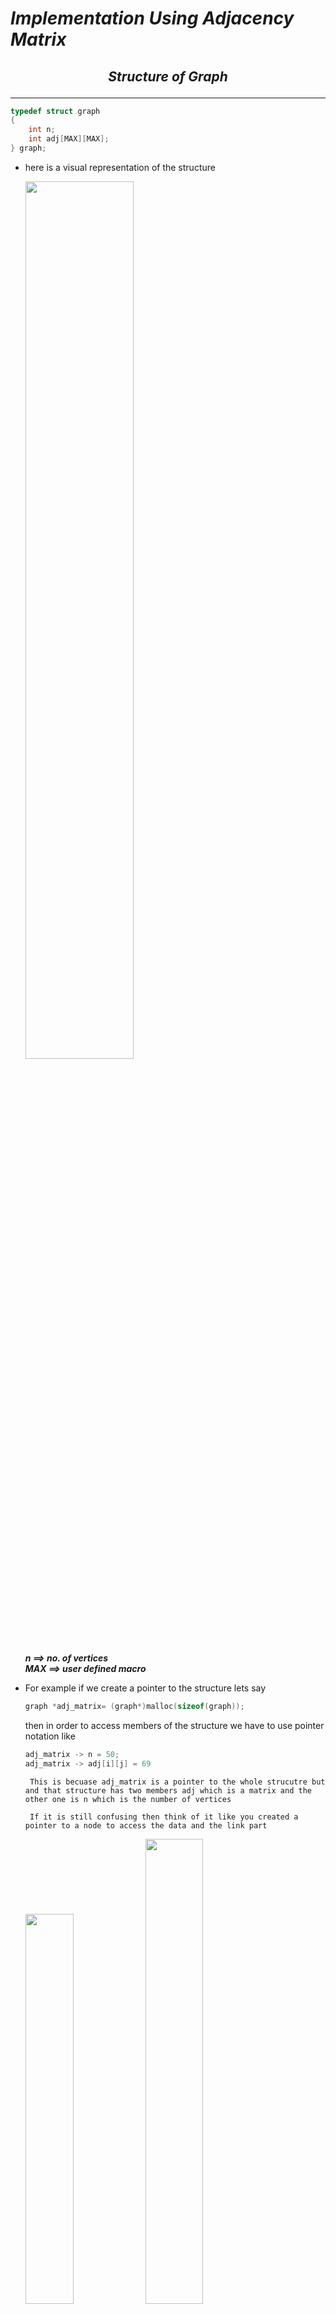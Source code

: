 # ***Implementation Using Adjacency Matrix***  


## <p align="center"><em>Structure of Graph</em></p>
---
~~~c 
typedef struct graph
{
    int n;
    int adj[MAX][MAX];
} graph;
~~~
- here is a visual representation of the structure  
  

    <img src="8.png"  width="60%" >  

    ***n ==> no. of vertices  
    MAX ==> user defined macro***  

- For example if we create a pointer to the structure lets say 
    ~~~c 
    graph *adj_matrix= (graph*)malloc(sizeof(graph));
    ~~~

    then in order to access members of the structure we have to use pointer notation like

    ~~~c
    adj_matrix -> n = 50;
    adj_matrix -> adj[i][j] = 69
    ~~~

    ``` This is becuase adj_matrix is a pointer to the whole strucutre but and that structure has two members adj which is a matrix and the other one is n which is the number of vertices```

    ``` If it is still confusing then think of it like you created a pointer to a node to access the data and the link part```

    <img src="8.png"  width="40%" ><img src="9.png"  width="43.7%" > 

    Here :  
    ``` 
        graph -> n = 3;
        node -> data = 3;

        And 

        graph -> adj[i][j]= 69;
        node -> link = new_node
    ```

    > Note :  
       The above snippets are not equivalent statements they are just to make you understand how pointer works here  
        
    graph is used in above example but in practice graph is the name of the data strucutre so we use adj_matrix as the name of the data structure.
---  

## <p align="center"><em>ADT OF GRAPHS</em></p>  
---

* Creating a Graph
* Displaying a Graph
* Calulating Indegree
* Calulating Outdegree

___ 

### <p align ="center">Creating a graph</p>
~~~c
void create_graph(graph *adj_matrix)
{
    int i , j;

    for (i=0 ; i< adj_matrix ->n ;i++)
    {
        for ( j=0 ; j< adj_matrix ->n ; j++)
        {
            adj_matrix-> adj[i][j]=0;
        }
    }

    while(1)
    {
        printf("Enter the source and Destination position");   
        scanf("%d%d", &i , &j);
        if( i< 0 || j < 0|| i> MAX || j > MAX)
        {
            break;
        }
        adj_matrix-> adj[i][j];
    }
}
~~~
The above code can be broken down into two small parts  
- First where we are initializing the matrix with 0 this step can be avoided by doing this step while creating the structure.

- Second where we are asking for source and destination and if the value of source and destination are valid we make the set the a(i,j) index as 1.  
<br>  

___
<br>  

### <p align ="center">Displaying the contents of the graph</p>  

<br>  

~~~c
void display()
{
    for(int i=0 ; i< adj_matrix -> n ; i++)
    {
        for( int j =0 ; j< adj_matrix -> n ;j++)

        {
            printf("%d \t" adj_matrix->adj[i][j]);
        }
    }
}
~~~

``` At first it might look a bit intimidating but its basicaaly displaying the contents of a double dimensional array which is easy as we are take two loops one nested inside other and we print all the elements in array ```

<br>  

___
<br>  

### <p align ="center">Calcualting **Indegree**</p>  

<br>  

Indegree of a Vertex is the number of paths leading to the particular node.  

~~~c
int indegree(graph *adj_matrix , int v)
{
    int count =0 ;
    for(int i =0; i< adj_matrix-> n;i++)
    {
        if( adj_matrix -> adj[i][v]==1 )
        {
            count++;
        }
    }
}
~~~

___
<br>  

### <p align ="center">Calcualting **Outdegree**</p>


Outdegree of a Vertex is the number of paths leading away from the nodes.  

~~~c
int outdegree(graph *adj_matrix , int v)
{
    int count =0 ;
    for(int i =0; i< adj_matrix-> n;i++)
    {
        if(adj_matrix ->adj[v][i]==1)
        {
            count++;
        }
    }
}
~~~



>Note :  
For Undirected Graphs Both Indegree And Outdegree are same.


<br>  
<br>  



# ***Implementation Using Adjacency List*** 

## <p align="center"><em>Structure of Graph</em></p>
---
~~~c 
typedef struct node
{
    int data;
    struct node* link;
} node;
~~~

- here is a visual representation of the structure  
  

    <img src="9.png"  width="60%" >  

    ***data ==> Name of the Vertex  
    link ==> node pointer to next pointer*** 

<br>  

First we Create an array of pointers to structures

```c
node* a[MAX];
```
<img src="10.png" width=50%>

Every index now acts like a vertex and we chain the nodes which are connected to the vertex with the index.
___

## <p align="center"><em>ADT OF GRAPHS</em></p>  
---

* Creating a Graph
* Displaying a Graph
* Calulating Indegree
* Calulating Outdegree

___ 
<br>

### <p align ="center">Creating a graph</p>

~~~c
void create ( node* a[], int n)
{
    int i , j;
    for(i =0 ; i<n;i++)
    {
        a[i]=NULL;
    }
    while(1)
    {
        printf("Enter the source and destination");
        scanf("%d %d" , &i, &j);
        if(i<0|| j<0|| i>=n || j>=n)
        {
            break;
        }
        insert(a,i,j);
    }
}
~~~

Understanding the code by breaking it into segments
~~~c
    int i , j;
    for(i =0 ; i<n;i++)
    {
        a[i]=NULL;
    }

    // The first part of the funciton is setting each array index position as NULL.  

~~~
<br>  

~~~c
    while(1)
    {
        printf("Enter the source and destination");
        scanf("%d %d" , &i, &j);
        if(i<0|| j<0|| i>=n || j>=n)
        {
            break;
        }
        insert(a,i,j);

    // The second part of the function takes source and destination and if they are valid it calls the insert function with source and destination
    }
~~~

*Create Fucntion* is a Helper Fucntion to insert fucntion


~~~c
void insert (node * a[], int i , int j)
{
    node* temp = (node*)malloc(sizeof(node));
    temp-> data = j;
    temp->link =NULL;

    node* cur = a[i];
    if( cur->link ==NULL)
    {
        a[i]=temp;
        return;
    }

    while(cur->link!=NULL)
    {
        cur=cur->link;
    }

    cur->link=temp;
}
~~~
Understanding the code by breaking it into segments

~~~c
node* temp = (node*)malloc(sizeof(node));
temp-> data = j;
temp->link =NULL;

// This Part creates a node and assign the destination as the value of the node
~~~


~~~c
node* cur = a[i];
if( cur->link ==NULL)
{
    a[i]=temp;
    return;
}

while(cur->link!=NULL)
{
    cur=cur->link;
}

cur->link=temp;
~~~


